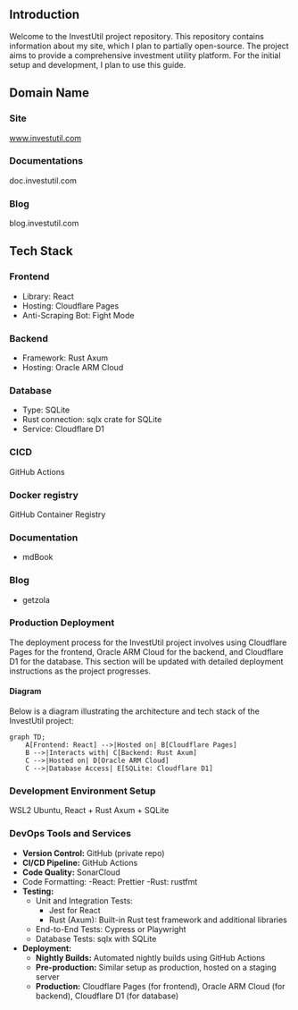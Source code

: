 ## Introduction
Welcome to the InvestUtil project repository. This repository contains information about my site, which I plan to partially open-source. The project aims to provide a comprehensive investment utility platform. For the initial setup and development, I plan to use this guide.

## Domain Name
### Site
www.investutil.com
### Documentations
doc.investutil.com
### Blog
blog.investutil.com


## Tech Stack

### Frontend

- Library: React
- Hosting: Cloudflare Pages
- Anti-Scraping Bot: Fight Mode
  
### Backend
- Framework: Rust Axum
- Hosting: Oracle ARM Cloud
### Database
- Type: SQLite
- Rust connection: sqlx crate for SQLite
- Service: Cloudflare D1

### CICD
GitHub Actions 

### Docker registry
GitHub Container Registry

### Documentation
- mdBook

### Blog
- getzola
### Production Deployment
The deployment process for the InvestUtil project involves using Cloudflare Pages for the frontend, Oracle ARM Cloud for the backend, and Cloudflare D1 for the database. This section will be updated with detailed deployment instructions as the project progresses.

#### Diagram
Below is a diagram illustrating the architecture and tech stack of the InvestUtil project:

```mermaid
graph TD;
    A[Frontend: React] -->|Hosted on| B[Cloudflare Pages]
    B -->|Interacts with| C[Backend: Rust Axum]
    C -->|Hosted on| D[Oracle ARM Cloud]
    C -->|Database Access| E[SQLite: Cloudflare D1]
```

### Development Environment Setup
WSL2 Ubuntu, React + Rust Axum + SQLite

### DevOps Tools and Services

- **Version Control:** GitHub (private repo)
- **CI/CD Pipeline:** GitHub Actions
- **Code Quality:** SonarCloud
- Code Formatting:
  -React: Prettier
  -Rust: rustfmt
- **Testing:** 
  - Unit and Integration Tests:
    - Jest for React
    - Rust (Axum): Built-in Rust test framework and additional libraries
  - End-to-End Tests: Cypress or Playwright
  - Database Tests: sqlx with SQLite
- **Deployment:**
  - **Nightly Builds:** Automated nightly builds using GitHub Actions
  - **Pre-production:** Similar setup as production, hosted on a staging server
  - **Production:** Cloudflare Pages (for frontend), Oracle ARM Cloud (for backend), Cloudflare D1 (for database)
